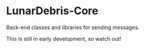 LunarDebris-Core
================

Back-end classes and libraries for sending messages.

This is still in early development, so watch out!
